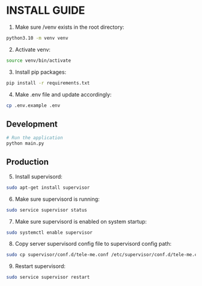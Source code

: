 



# INSTALL GUIDE 
1. Make sure /venv exists in the root directory: 
```bash
python3.10 -m venv venv
```
2. Activate venv: 
```bash
source venv/bin/activate
```
3. Install pip packages: 
```bash
pip install -r requirements.txt
```
4. Make .env file and update accordingly: 
```bash
cp .env.example .env
```


## Development

```bash
# Run the application
python main.py
```

## Production
5. Install supervisord: 
```bash 
sudo apt-get install supervisor
```
6. Make sure supervisord is running: 
```bash 
sudo service supervisor status
```
7. Make sure supervisord is enabled on system startup: 
```bash
sudo systemctl enable supervisor
```
8. Copy server supervisord config file to supervisord config path: 
```bash 
sudo cp supervisor/conf.d/tele-me.conf /etc/supervisor/conf.d/tele-me.conf
```
9. Restart supervisord: 
```bash 
sudo service supervisor restart
```
